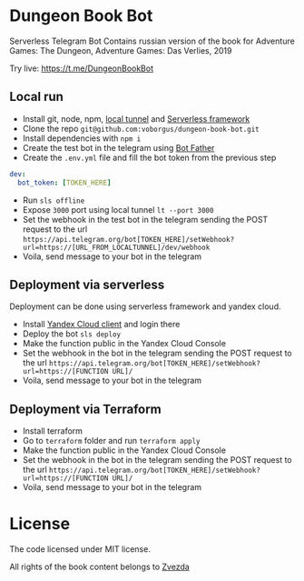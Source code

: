 # Dungeon Book Bot
Serverless Telegram Bot Contains russian version of the book
for Adventure Games: The Dungeon, Adventure Games: Das Verlies, 2019 

Try live: https://t.me/DungeonBookBot

## Local run

* Install git, node, npm, [local tunnel](https://localtunnel.github.io/www/)
and [Serverless framework](https://www.serverless.com/framework/docs/getting-started)
* Clone the repo `git@github.com:voborgus/dungeon-book-bot.git`
* Install dependencies with `npm i`
* Create the test bot in the telegram using [Bot Father](https://t.me/BotFather)
* Create the `.env.yml` file and fill the bot token from the previous step
```yaml
dev:
  bot_token: [TOKEN_HERE]
```
* Run `sls offline`
* Expose `3000` port using local tunnel `lt --port 3000`
* Set the webhook in the test bot in the telegram sending the POST request to the url
`https://api.telegram.org/bot[TOKEN_HERE]/setWebhook?url=https://[URL_FROM_LOCALTUNNEL]/dev/webhook`
* Voila, send message to your bot in the telegram

## Deployment via serverless
Deployment can be done using serverless framework and yandex cloud.

* Install [Yandex Cloud client](https://cloud.yandex.ru/docs/cli/quickstart) and login there
* Deploy the bot `sls deploy`
* Make the function public in the Yandex Cloud Console
* Set the webhook in the bot in the telegram sending the POST request to the url
  `https://api.telegram.org/bot[TOKEN_HERE]/setWebhook?url=https://[FUNCTION URL]/`
* Voila, send message to your bot in the telegram

## Deployment via Terraform

* Install terraform
* Go to `terraform` folder and run `terraform apply`
* Make the function public in the Yandex Cloud Console
* Set the webhook in the bot in the telegram sending the POST request to the url
  `https://api.telegram.org/bot[TOKEN_HERE]/setWebhook?url=https://[FUNCTION URL]/`
* Voila, send message to your bot in the telegram

# License

The code licensed under MIT license.

All rights of the book content belongs to [Zvezda](https://zvezda.org.ru/catalog/nastolnye_igry/igry_kvesty/podzemele/)

